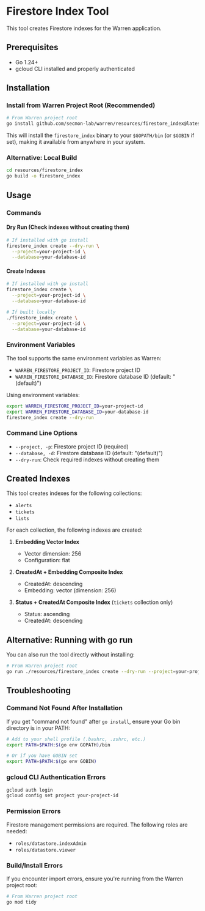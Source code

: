# Firestore Index Tool

This tool creates Firestore indexes for the Warren application.

## Prerequisites

- Go 1.24+
- gcloud CLI installed and properly authenticated

## Installation

### Install from Warren Project Root (Recommended)

```bash
# From Warren project root
go install github.com/secmon-lab/warren/resources/firestore_index@latest
```

This will install the `firestore_index` binary to your `$GOPATH/bin` (or `$GOBIN` if set), making it available from anywhere in your system.

### Alternative: Local Build

```bash
cd resources/firestore_index
go build -o firestore_index
```

## Usage

### Commands

#### Dry Run (Check indexes without creating them)

```bash
# If installed with go install
firestore_index create --dry-run \
  --project=your-project-id \
  --database=your-database-id
```

#### Create Indexes

```bash
# If installed with go install
firestore_index create \
  --project=your-project-id \
  --database=your-database-id

# If built locally
./firestore_index create \
  --project=your-project-id \
  --database=your-database-id
```

### Environment Variables

The tool supports the same environment variables as Warren:

- `WARREN_FIRESTORE_PROJECT_ID`: Firestore project ID
- `WARREN_FIRESTORE_DATABASE_ID`: Firestore database ID (default: "(default)")

Using environment variables:

```bash
export WARREN_FIRESTORE_PROJECT_ID=your-project-id
export WARREN_FIRESTORE_DATABASE_ID=your-database-id
firestore_index create --dry-run
```

### Command Line Options

- `--project, -p`: Firestore project ID (required)
- `--database, -d`: Firestore database ID (default: "(default)")
- `--dry-run`: Check required indexes without creating them

## Created Indexes

This tool creates indexes for the following collections:

- `alerts`
- `tickets`
- `lists`

For each collection, the following indexes are created:

1. **Embedding Vector Index**
   - Vector dimension: 256
   - Configuration: flat

2. **CreatedAt + Embedding Composite Index**
   - CreatedAt: descending
   - Embedding: vector (dimension: 256)

3. **Status + CreatedAt Composite Index** (`tickets` collection only)
   - Status: ascending
   - CreatedAt: descending

## Alternative: Running with go run

You can also run the tool directly without installing:

```bash
# From Warren project root
go run ./resources/firestore_index create --dry-run --project=your-project-id
```

## Troubleshooting

### Command Not Found After Installation

If you get "command not found" after `go install`, ensure your Go bin directory is in your PATH:

```bash
# Add to your shell profile (.bashrc, .zshrc, etc.)
export PATH=$PATH:$(go env GOPATH)/bin

# Or if you have GOBIN set
export PATH=$PATH:$(go env GOBIN)
```

### gcloud CLI Authentication Errors

```bash
gcloud auth login
gcloud config set project your-project-id
```

### Permission Errors

Firestore management permissions are required. The following roles are needed:
- `roles/datastore.indexAdmin`
- `roles/datastore.viewer`

### Build/Install Errors

If you encounter import errors, ensure you're running from the Warren project root:

```bash
# From Warren project root
go mod tidy
``` 